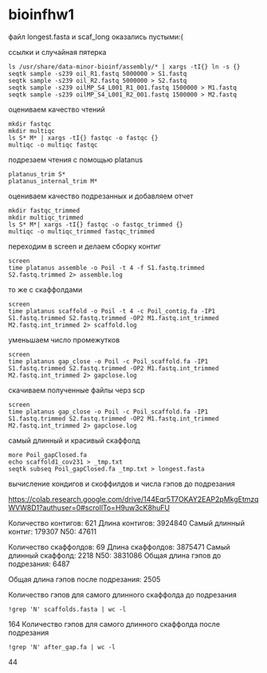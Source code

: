 # bioinfhw1
файл longest.fasta и scaf_long оказались пустыми:(

ссылки и случайная пятерка
```
ls /usr/share/data-minor-bioinf/assembly/* | xargs -tI{} ln -s {}
seqtk sample -s239 oil_R1.fastq 5000000 > S1.fastq
seqtk sample -s239 oil_R2.fastq 5000000 > S2.fastq
seqtk sample -s239 oilMP_S4_L001_R1_001.fastq 1500000 > M1.fastq
seqtk sample -s239 oilMP_S4_L001_R2_001.fastq 1500000 > M2.fastq
```
оцениваем качество чтений
```
mkdir fastqc
mkdir multiqc
ls S* M* | xargs -tI{} fastqc -o fastqc {}
multiqc -o multiqc fastqc
```
подрезаем чтения с помощью platanus
```
platanus_trim S*
platanus_internal_trim M*
```
оцениваем качество подрезанных и добавляем отчет
```
mkdir fastqc_trimmed
mkdir multiqc_trimmed
ls S* M*| xargs -tI{} fastqc -o fastqc_trimmed {}
multiqc -o multiqc_trimmed fastqc_trimmed
```
переходим в screen и делаем сборку контиг
```
screen
time platanus assemble -o Poil -t 4 -f S1.fastq.trimmed S2.fastq.trimmed 2> assemble.log
```
то же с скаффолдами
```
screen
time platanus scaffold -o Poil -t 4 -c Poil_contig.fa -IP1 S1.fastq.trimmed S2.fastq.trimmed -OP2 M1.fastq.int_trimmed M2.fastq.int_trimmed 2> scaffold.log
```
уменьшаем число промежутков
```
screen
time platanus gap_close -o Poil -c Poil_scaffold.fa -IP1 S1.fastq.trimmed S2.fastq.trimmed -OP2 M1.fastq.int_trimmed M2.fastq.int_trimmed 2> gapclose.log
```
скачиваем полученные файлы черз scp
```
screen
time platanus gap_close -o Poil -c Poil_scaffold.fa -IP1 S1.fastq.trimmed S2.fastq.trimmed -OP2 M1.fastq.int_trimmed M2.fastq.int_trimmed 2> gapclose.log
```
самый длинный и красивый скаффолд
```
more Poil_gapClosed.fa
echo scaffold1_cov231 > _tmp.txt
seqtk subseq Poil_gapClosed.fa _tmp.txt > longest.fasta
```
вычисление кондигов и скоффилдов  и числа гэпов до подрезания

https://colab.research.google.com/drive/144Eqr5T7OKAY2EAP2pMkgEtmzqWVW8D1?authuser=0#scrollTo=H9uw3cK8huFU

Количество контигов: 621
Длина контигов: 3924840
Самый длинный контиг: 179307
N50: 47611

Количество скаффолдов: 69
Длина скаффолдов: 3875471
Самый длинный скаффолд: 2218
N50: 3831086
Общая длина гэпов до подрезания: 6487

Общая длина гэпов после подрезания: 2505

Количество гэпов для самого длинного скаффолда до подрезания
```
!grep 'N' scaffolds.fasta | wc -l
```
164
Количество гэпов для самого длинного скаффолда после подрезания
```
!grep 'N' after_gap.fa | wc -l
```
44


